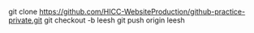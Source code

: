 git clone https://github.com/HICC-WebsiteProduction/github-practice-private.git
git checkout -b leesh
git push origin leesh
